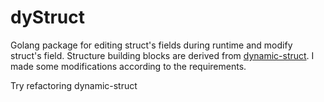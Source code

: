# dyStruct
 Golang package for editing struct's fields during runtime and modify struct's field.
 Structure building blocks are derived from [dynamic-struct](https://github.com/Ompluscator/dynamic-struct). I made some modifications according to the requirements.

Try refactoring dynamic-struct